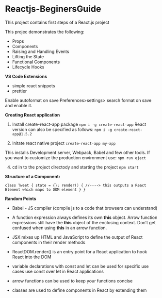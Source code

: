 # Reactjs-BeginersGuide

This project contains first steps of a React.js project

This projec demonstrates the following:
*  Props
*  Components
*  Raising and Handling Events
*  Lifting the State
*  Functional Components
*  Lifecycle Hooks

**VS Code Extensions**

*  simple react snippets
*  prettier

Enable autoformat on save
Preferences>settings> search format on save and enable it.

**Creating React application**

1.  Install create-react-app package
`npm i -g create-react-app` 
React version can also be specified as follows:
`npm i -g create-react-app@1.5.2`

3.  Initate react native project
`create-react-app my-app`
    

This installs Development server, Webpack, Babel and few other tools.
If you want to customize the production environment use:
    `npm run eject`

4.  cd in to the project directody and starting the project
`npm start`


**Structure of a Component:**

`class Tweet {
    state = {};
    render() {
             //----> this outputs a React Element which maps to DOM element
    }
}`

**Random Points**

- Babel -  JS compiler (compile js to a code that browsers can understand)
- A function expression always defines its own **this**  object. Arrow function expressions still have the **this** object of the enclosing context. Don’t get confused when using **this**  in an arrow function.

- JSX mixes up HTML and JavaScript to define the output of React components in their render methods
- ReactDOM.render() is an entry point for a React application to hook React into the DOM
- variable declarations with const and let can be used for specific use cases use const over let in React applications
- arrow functions can be used to keep your functions concise
- classes are used to define components in React by extending them







